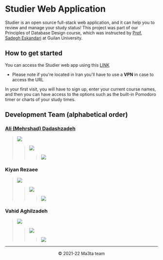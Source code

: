 # Studier Web Application
Studier is an open source full-stack web application, and it can help you to review and manage your study status! This project was part of our Principles of Database Design course, which was instructed by <a href="https://www.linkedin.com/in/sadegh-eskandari-3b87797a/" target="_blank">Prof. Sadegh Eskandari</a> at Guilan University.

## How to get started
You can access the Studier web app using this <a href="https://studier-app.herokuapp.com/" target="_blank">LINK</a>
+ Please note if you're located in Iran you'll have to use a **VPN** in case to access the URL

In your first visit, you will have to sign up, enter your current course
names, and then you can have access to the options such as the built-in Pomodoro timer or charts of your study times.

## Development Team (alphabetical order)
### [Ali (Mehrshad) Dadashzadeh](http://mehrshaad.github.io/)
> <a href="https://github.com/mehrshaad"><img src="https://img.shields.io/badge/GitHub-100000?style=for-the-badge&logo=github&logoColor=white" /></a>
>> <a href="mailto:mehrdadashzadeh1379@gmail.com"><img src="https://img.shields.io/badge/Gmail-D14836?style=for-the-badge&logo=gmail&logoColor=white" /></a>
>>> <a href="https://www.linkedin.com/in/ali-dadashzadeh-7053491b3/"><img src="https://img.shields.io/badge/LinkedIn-0077B5?style=for-the-badge&logo=linkedin&logoColor=white" /></a>
  
### Kiyan Rezaee
> <a href="https://github.com/kiyan-rezaee"><img src="https://img.shields.io/badge/GitHub-100000?style=for-the-badge&logo=github&logoColor=white" /></a>
>> <a href="mailto:kiyanrezaee17@gmail.com"><img src="https://img.shields.io/badge/Gmail-D14836?style=for-the-badge&logo=gmail&logoColor=white" /></a>
>>> <a href="https://www.linkedin.com/in/kiyan-rezaee-7631751a4/"><img src="https://img.shields.io/badge/LinkedIn-0077B5?style=for-the-badge&logo=linkedin&logoColor=white" /></a>

### Vahid Aghilzadeh
> <a href="https://github.com/vahidaghili"><img src="https://img.shields.io/badge/GitHub-100000?style=for-the-badge&logo=github&logoColor=white" /></a>
>> <a href="mailto:vahidaghilizadeh.com@gmail.com"><img src="https://img.shields.io/badge/Gmail-D14836?style=for-the-badge&logo=gmail&logoColor=white" /></a>
>>> <a href="https://www.linkedin.com/in/vahid-aghilzadeh-790b20158/"><img src="https://img.shields.io/badge/LinkedIn-0077B5?style=for-the-badge&logo=linkedin&logoColor=white" /></a>

<hr/>
<p align="center">
    © 2021-22 Ma3ta team
</p>
